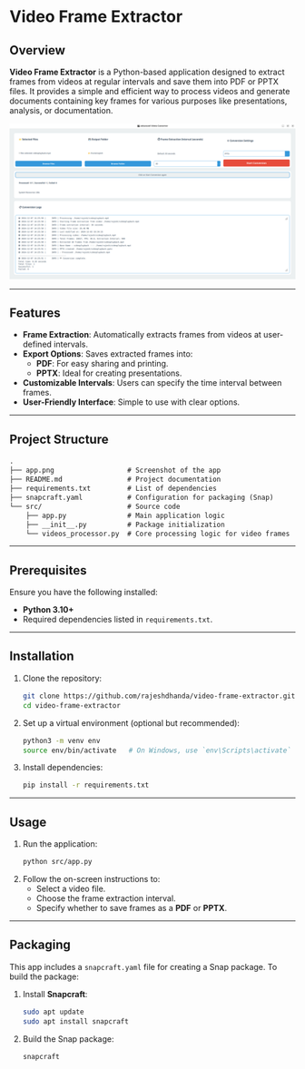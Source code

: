 

# Video Frame Extractor

## Overview
**Video Frame Extractor** is a Python-based application designed to extract frames from videos at regular intervals and save them into PDF or PPTX files. It provides a simple and efficient way to process videos and generate documents containing key frames for various purposes like presentations, analysis, or documentation.


![App Screenshot](app.png)

---

## Features
- **Frame Extraction**: Automatically extracts frames from videos at user-defined intervals.
- **Export Options**: Saves extracted frames into:
  - **PDF**: For easy sharing and printing.
  - **PPTX**: Ideal for creating presentations.
- **Customizable Intervals**: Users can specify the time interval between frames.
- **User-Friendly Interface**: Simple to use with clear options.

---

## Project Structure
```
.
├── app.png                  # Screenshot of the app
├── README.md                # Project documentation
├── requirements.txt         # List of dependencies
├── snapcraft.yaml           # Configuration for packaging (Snap)
└── src/                     # Source code
    ├── app.py               # Main application logic
    ├── __init__.py          # Package initialization
    └── videos_processor.py  # Core processing logic for video frames
```

---

## Prerequisites
Ensure you have the following installed:
- **Python 3.10+**
- Required dependencies listed in `requirements.txt`.

---

## Installation
1. Clone the repository:
   ```bash
   git clone https://github.com/rajeshdhanda/video-frame-extractor.git
   cd video-frame-extractor
   ```
2. Set up a virtual environment (optional but recommended):
   ```bash
   python3 -m venv env
   source env/bin/activate   # On Windows, use `env\Scripts\activate`
   ```
3. Install dependencies:
   ```bash
   pip install -r requirements.txt
   ```

---

## Usage
1. Run the application:
   ```bash
   python src/app.py
   ```
2. Follow the on-screen instructions to:
   - Select a video file.
   - Choose the frame extraction interval.
   - Specify whether to save frames as a **PDF** or **PPTX**.

---

## Packaging
This app includes a `snapcraft.yaml` file for creating a Snap package. To build the package:
1. Install **Snapcraft**:
   ```bash
   sudo apt update
   sudo apt install snapcraft
   ```
2. Build the Snap package:
   ```bash
   snapcraft
   ```

